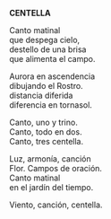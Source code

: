 **CENTELLA**

Canto matinal  
que despega cielo,  
destello de una brisa  
que alimenta el campo.

Aurora en ascendencia  
dibujando el Rostro.  
distancia diferida  
diferencia en tornasol.

Canto, uno y trino.  
Canto, todo en dos.  
Canto, tres centella.

Luz, armonía, canción  
Flor. Campos de oración.  
Canto matinal  
en el jardín del tiempo.

Viento, canción, centella.